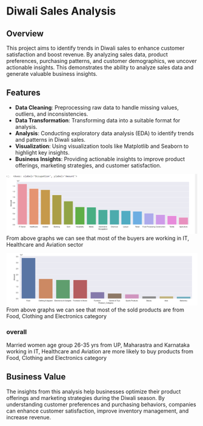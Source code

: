 

# Diwali Sales Analysis

## Overview
This project aims to identify trends in Diwali sales to enhance customer satisfaction and boost revenue. By analyzing sales data, product preferences, purchasing patterns, and customer demographics, we uncover actionable insights. This demonstrates the ability to analyze sales data and generate valuable business insights.


## Features
- **Data Cleaning**: Preprocessing raw data to handle missing values, outliers, and inconsistencies.
- **Data Transformation**: Transforming data into a suitable format for analysis.
- **Analysis**: Conducting exploratory data analysis (EDA) to identify trends and patterns in Diwali sales.
- **Visualization**: Using visualization tools like Matplotlib and Seaborn to highlight key insights.
- **Business Insights**: Providing actionable insights to improve product offerings, marketing strategies, and customer satisfaction.

![image](https://github.com/ageerHarikrishna/Diwali_Sales_Analysis/blob/main/Screenshot%202024-06-16%20011053.png)
From above graphs we can see that most of the buyers are working in IT, Healthcare and Aviation sector




![image](https://github.com/ageerHarikrishna/Diwali_Sales_Analysis/blob/main/Screenshot%202024-06-16%20011336.png)
From above graphs we can see that most of the sold products are from Food, Clothing and Electronics category

### overall 
Married women age group 26-35 yrs from UP, Maharastra and Karnataka working in IT, Healthcare and Aviation are more likely to buy products from Food, Clothing and Electronics category
## Business Value
The insights from this analysis help businesses optimize their product offerings and marketing strategies during the Diwali season. By understanding customer preferences and purchasing behaviors, companies can enhance customer satisfaction, improve inventory management, and increase revenue.



